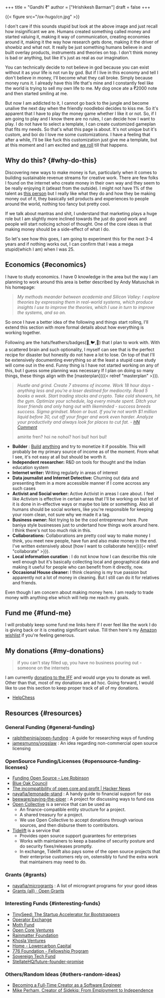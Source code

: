 +++
title = "Gandhi ₹"
author = ["Hrishikesh Barman"]
draft = false
+++

{{< figure src="/ox-hugo/cn.jpg" >}}

I don't care if this sounds stupid but look at the above image and just recall how insignificant we are. Humans created something called money and started valuing it, making it way of communication, creating economies around it, making it the way how research gets done, making it the driver of showbiz and what not. It really be just something humans believe in and built overlay products, instruments and theories on top. I don't think money is bad or anything, but like it's just as real as our imagination.

You can technically decide to not believe in god because you can exist without it as your life is not run by god. But if I live in this economy and tell I don't believe in money, I'll become what they call broke. Simply because money runs it. I already have this life that's mine and I constantly feel like the world is trying to sell my own life to me. My dog once ate a ₹2000 note and then started smiling at me.

But now I am addicted to it, I cannot go back to the jungle and become unalive the next day when the friendly noodleboi decides to kiss me. So it's apparent that I have to play the money game whether I like it or not. So, if I am going to play and I know there are no rules, I can decide how I want to play. I do not have to select a template, I can create customized gameplan that fits my needs. So that's what this page is about. It's not unique but it's custom, and boi do I love me some customizations. I have a feeling that after a while, I'll be like fuck this customization just give me a template, but at this moment and I am excited and [we roll](https://www.youtube.com/watch?v=RLhuPD2ASKE) till that happens.


## Why do this? {#why-do-this}

Discovering new ways to make money is fun, particularly when it comes to building sustainable revenue streams for creative work. There are few folks I found on the internet who create money in their own way and they seem to be really enjoying it (atleast from the outside). I might not have 1% of the talent as [this person](https://daniellebaskin.com/) but I really like what they do and how they be making money out of it, they basically sell products and experiences to people around the world, nothing too fancy but pretty cool.

If we talk about mantras and shit, I understand that marketing plays a huge role but I am slightly more inclined towards the just do good work and people will start noticing school of thought. One of the core ideas is that making money should be a side-effect of what I do.

So let's see how this goes, I am going to experiment this for the next 3-4 years and if nothing works out, I can confirm that I was a mega stupid(which I am) when I was 25.


## Economics {#economics}

I have to study economics. I have 0 knowledge in the area but the way I am planning to work around this area is better described by Andy Matuschak in his homepage:

> _My methods meander between academia and Silicon Valley: I explore theories by expressing them in real-world systems, which produce insights I use to improve the theories, which I use in turn to improve the systems, and so on._

So once I have a better idea of the following and things start rolling, I'll extend this section with more formal details about how everything is working together.

Following are the hats/feathers/badges(🎩,🐦,📛) that I plan to work with. With a scattered brain and such optionality, I myself can see that is the perfect recipe for disaster but honestly do not have a lot to lose. On top of that I'll be extensively documenting everything so at the least a stupid case study will come out in the end. Funny thing is I have not started working on any of this, but I guess some planning was necessary If I plan on doing so many things, these things align with the [masterplan]({{< relref "masterplan" >}}).

<div class="book-hint info small-text">

> _Hustle and grind. Create 7 streams of income. Work 18 hour days - anything less and you're a loser destined for mediocrity. Read 5 books a week. Start trading stocks and crypto. Take cold showers, hit the gym. Optimize your schedule, log every minute spent. Ditch your loser friends and only hang out with likeminded - success breeds success. Sigma grindset. Moon or bust. If you're not worth $1 million liquid before 30, cut off your finger and work even harder. Analyze your productivity and always look for places to cut fat. - [HN Comment](https://www.youtube.com/watch?v=_o7qjN3KF8U)_
>
> amirite fren? hoi ne nohoi? hori bul! hori bul!
</div>

-   **Builder** : [Build](https://austinhenley.com/blog/programmingasplay.html) [anything](https://www.reddit.com/r/Artisan/) and try to monetize it if possible. This will probably be my primary source of income as of the moment. From what I see, it's not easy at all but should be worth it.
-   **Independent researcher:** R&amp;D on tools for thought and the Indian education system
-   **Internet writer:** Writing regularly in areas of interest
-   **Data journalist and Internet Detective:** Churning out data and presenting them in a more accessible manner if I come accross any such cases
-   **Activist and Social worker:** Active Activist in areas I care about. I feel like Activism is effective in certain areas that I'll be working on but lot of it is done in in-effective ways or maybe too late or something. Also all humans should be social workers, like you're responsible for keeping your room clean, not sure why we made it a tag.
-   **Business owner:** Not trying to be the cool entrepreneur here. Pure baniya style businesses just to undertand how things work around here. I think there's not too much risk in this.
-   **Collaborations:** Collaborations are pretty cool way to make money I think, you meet new people, have fun and also make money in the end. I've written extensively about [how I want to collaborate here]({{< relref "collaborate" >}}).
-   **Local information curation** : I do not know how I can describe this role well enough but it's basically collecting local and geographical data and making it useful for people who can benefit from it directly, now.
-   **Occasional House cleaner:** I think cleaning is my true passion but apparently not a lot of money in cleaning. But I still can do it for relatives and friends.

Even though I am concern about making money here. I am ready to trade money with anything else which will help me reach my goals.


## Fund me {#fund-me}

I will probably keep some fund me links here if I ever feel like the work I do is giving back or it is creating significant value. Till then here's my [Amazon wishlist](https://www.amazon.in/hz/wishlist/ls/H8N5KHWU23K3) if you're feeling generous.


## My donations {#my-donations}

<div class="book-hint info small-text">

> if you can't stay filled up, you have no business pouring out - someone on the internets
</div>

I am currently [donating to the IFF](https://internetfreedom.in/) and would urge you to donate as well. Other than that, most of my donations are ad hoc. Going forward, I would like to use this section to keep proper track of all of my donations.

-   [HelpChess](https://helpchess.org/?s=35)


## Resources {#resources}


### General Funding {#general-funding}

-   [ralphtheninja/open-funding](https://github.com/ralphtheninja/open-funding) : A guide for researching ways of funding
-   [jamesmunns/yogslaw](https://github.com/jamesmunns/yogslaw) : An idea regarding non-commercial open source licensing


### OpenSource Funding/Licenses {#opensource-funding-licenses}

-   [Funding Open Source – Lee Robinson](https://leerob.io/blog/funding-open-source)
-   [Blue Oak Council](https://blueoakcouncil.org/)
-   [The incompatibility of open core and profit | Hacker News](https://news.ycombinator.com/item?id=35025865)
-   [nayafia/lemonade-stand](https://github.com/nayafia/lemonade-stand) : A handy guide to financial support for oss
-   [beeware/paying-the-piper](https://github.com/beeware/paying-the-piper) : A project for discussing ways to fund oss
-   [Open Collective](https://opencollective.com/) is a service that can be used as
    -   An finance-compatible entity structure for a project.
    -   A shared treasury for a project.
    -   We use Open Collective to accept donations through various sources, and then disburse them to contributors.
-   [Tidelift](https://tidelift.com/) is a service that
    -   Provides open source support guarantees for enterprises
    -   Works with maintainers to keep a baseline of security posture and do security fixes/releases promptly.
    -   In exchange, Tidelift also pays some of the open source projects that their enterprise customers rely on, ostensibly to fund the extra work that maintainers may need to do.


### Grants {#grants}

-   [nayafia/microgrants](https://github.com/nayafia/microgrants) : A list of microgrant programs for your good ideas
-   [Grants (all) · Open Grants](https://www.ogrants.org/grants-01-all.html)


### Interesting Funds {#interesting-funds}

-   [TinySeed: The Startup Accelerator for Bootstrappers](https://tinyseed.com/)
-   [Operator Exchange](https://operator.exchange/)
-   [Moth Fund](https://www.mothfund.com/)
-   [Open Core Ventures](https://opencoreventures.com/)
-   [Rainmatter Foundation](https://rainmatter.org/)
-   [Khosla Ventures](https://www.khoslaventures.com/)
-   [Home - Lowercarbon Capital](https://lowercarboncapital.com/)
-   [776 Foundation - Fellowship Program](https://776.org/)
-   [Sovereign Tech Fund](https://sovereigntechfund.de/en.html)
-   [StellateHQ/future-founder-promise](https://github.com/StellateHQ/future-founder-promise)


### Others/Random Ideas {#others-random-ideas}

-   [Becoming a Full-Time Creator as a Software Engineer](https://blog.pragmaticengineer.com/how-to-become-a-full-time-creator/)
-   [Mike Perham, Creator of Sidekiq: From Employment to Independence](https://news.ycombinator.com/item?id=35566768)
